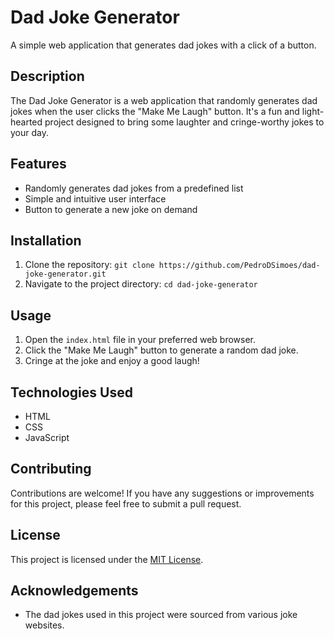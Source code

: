# Dad Joke Generator

A simple web application that generates dad jokes with a click of a button.

## Description

The Dad Joke Generator is a web application that randomly generates dad jokes when the user clicks the "Make Me Laugh" button. It's a fun and light-hearted project designed to bring some laughter and cringe-worthy jokes to your day.

## Features

- Randomly generates dad jokes from a predefined list
- Simple and intuitive user interface
- Button to generate a new joke on demand

## Installation

1. Clone the repository: `git clone https://github.com/PedroDSimoes/dad-joke-generator.git`
2. Navigate to the project directory: `cd dad-joke-generator`

## Usage

1. Open the `index.html` file in your preferred web browser.
2. Click the "Make Me Laugh" button to generate a random dad joke.
3. Cringe at the joke and enjoy a good laugh!

## Technologies Used

- HTML
- CSS
- JavaScript

## Contributing

Contributions are welcome! If you have any suggestions or improvements for this project, please feel free to submit a pull request.

## License

This project is licensed under the [MIT License](LICENSE).

## Acknowledgements

- The dad jokes used in this project were sourced from various joke websites.
